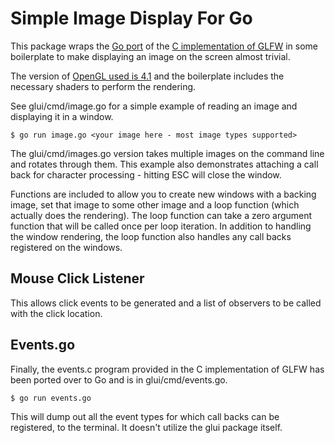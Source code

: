 # Simple Image Display For Go

This package wraps the [Go port](https://pkg.go.dev/github.com/go-gl/glfw/v3.3/glfw)
of the [C implementation of GLFW](https://www.glfw.org/documentation.html)
in some boilerplate to make displaying an image on the screen almost trivial.

The version of [OpenGL used is 4.1](https://pkg.go.dev/github.com/go-gl/gl/v4.1-core/gl)
and the boilerplate includes the necessary shaders to perform the rendering.

See glui/cmd/image.go for a simple example of reading an image and displaying it in a window.

	$ go run image.go <your image here - most image types supported>

The glui/cmd/images.go version takes multiple images on the command line and rotates through them.
This example also demonstrates attaching a call back for character processing - hitting ESC will close the window.

Functions are included to allow you to create new windows with a backing image,
set that image to some other image and a loop function (which actually does the rendering).
The loop function can take a zero argument function that will be called once per loop iteration.
In addition to handling the window rendering,
the loop function also handles any call backs registered on the windows.

## Mouse Click Listener
This allows click events to be generated and a list of observers to be called with the click location.

## Events.go
Finally,
the events.c program provided in the C implementation of GLFW has been ported over to Go and is in glui/cmd/events.go.

	$ go run events.go

This will dump out all the event types for which call backs can be registered,
to the terminal.
It doesn't utilize the glui package itself.
